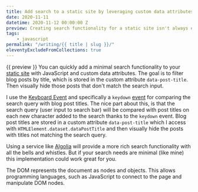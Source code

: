 ```yaml
---
title: Add search to a static site by leveraging custom data attributes
date: 2020-11-11
datetime: 2020-11-12 00:00:00 Z
preview: Creating search functionality for a static site isn't always easy. Using custom data attributes and a bit of JavaScript allows for a neat way to filter and visually hide blog posts that don't match the search query.
tags: 
    - javascript
permalink: "/writing/{{ title | slug }}/"
eleventyExcludeFromCollections: true
---
```


{{ preview }} You can quickly add a minimal search functionality to your [static site](https://en.wikipedia.org/wiki/Static_web_page) with JavaScript and custom data attributes. The goal is to filter blog posts by title, which is stored in the custom attribute `data-post-title`. Then visually hide those posts that don't match the search input. 

I use the [Keyboard Event](https://developer.mozilla.org/en-US/docs/Web/API/KeyboardEvent) and specifically a `keydown` [event](https://developer.mozilla.org/en-US/docs/Web/API/Document/keydown_event) for comparing the search query with blog post titles. The nice part about this, is that the search query (user input to search bar) will be compared with post titles on each new character added to the search thanks to the `keydown` event. Blog post titles are stored in a custom attribute `data-post-title` which I access with `HTMLElement.dataset.dataPostTitle` and then visually hide the posts with titles not matching the search query. 

Using a service like [Algolia](https://www.algolia.com/) will provide a more rich search functionality with all the bells and whistles. But if your search needs are minimal (like mine) this implementation could work great for you.

The DOM represents the document as nodes and objects. This allows programming languages, such as JavaScript to connect to the page and manipulate DOM nodes. 
